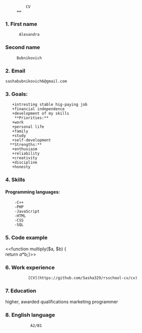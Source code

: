              CV
	     ==

###  **1. First name**
          Alexandra
###   **Second name**
         Bubnikovich
###   **2. Email**
    sashabubnikovich6@gmail.com
###   **3. Goals:**
       +intresting stable hig-paying job
       +financial independence
       +development of my skills
        **Priorities:**
       +work
       +personal life
       +family
       +study
       +self-development
      **Strengths:**
       +enthusiasm
       +reliability
       +creativity
       +discipline
       +honesty
###   **4. Skills**
####   **Programming languages:**
        -C++
        -PHP
        -JavaScript
        -HTML
        -CSS
        -SQL
###   **5. Code example**
  <<function multiply($a, $b) {  
      return $a*$b;}>>
###   **6. Work experience** 
              [CV](https://github.com/Sasha329/rsschool-cv/cv)
###   **7. Education**
higher, awarded qualifications marketing programmer
###   **8. English language**
               A2/B1

